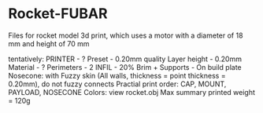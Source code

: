 # Rocket-FUBAR
Files for rocket model 3d print, which uses a motor with a diameter of 18 mm and height of 70 mm

tentatively:
PRINTER - ?
Preset - 0.20mm quality
Layer height - 0.20mm
Material - ?
Perimeters - 2
INFIL - 20%
Brim +
Supports - On build plate
Nosecone: with Fuzzy skin (All walls, thickness = point thickness = 0.20mm), do not fuzzy connects
Practial print order: CAP, MOUNT, PAYLOAD, NOSECONE
Colors: view rocket.obj
Max summary printed weight = 120g

